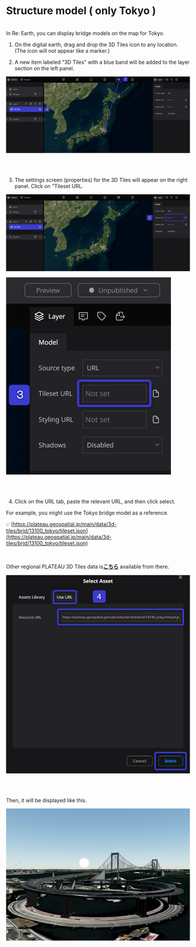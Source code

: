 # Structure model ( only Tokyo )

<br>
In Re: Earth, you can display bridge models on the map for Tokyo.

1. On the digital earth, drag and drop the 3D Tiles icon to any location.
   (The icon will not appear like a marker.)

2. A new item labeled "3D Tiles" with a blue band will be added to the layer section on the left panel.
   

![2024-06-23_11h43_27.png](Structure%20model%20(%20only%20Tokyo%20)%203c3537550f4f43818de3a58c03041683/2024-06-23_11h43_27.png)

<br>
<br>

3. The settings screen (properties) for the 3D Tiles will appear on the right panel. Click on "Tileset URL.
   
![2024-06-23_11h44_13.png](Structure%20model%20(%20only%20Tokyo%20)%203c3537550f4f43818de3a58c03041683/2024-06-23_11h44_13.png)

![2024-06-23_12h49_38.png](Structure%20model%20(%20only%20Tokyo%20)%203c3537550f4f43818de3a58c03041683/2024-06-23_12h49_38.png)

<br>
<br>

4. Click on the URL tab, paste the relevant URL, and then click select.

For example, you might use the Tokyo bridge model as a reference.


💡 [https://plateau.geospatial.jp/main/data/3d-tiles/brid/13100_tokyo/tileset.json](https://plateau.geospatial.jp/main/data/3d-tiles/brid/13100_tokyo/tileset.json)

<br>

Other regional PLATEAU 3D Tiles data is[**こちら**](https://github.com/Project-PLATEAU/plateau-streaming-tutorial/blob/main/3d-tiles/plateau-3dtiles-streaming.md) available from there.

![2024-07-01_23h36_53.png](Structure%20model%20(%20only%20Tokyo%20)%203c3537550f4f43818de3a58c03041683/2024-07-01_23h36_53.png)

<br>
<br>

Then, it will be displayed like this.

![Untitled (2).png](Structure%20model%20(%20only%20Tokyo%20)%203c3537550f4f43818de3a58c03041683/Untitled_(2).png)
